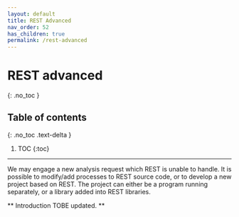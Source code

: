 ```yaml
---
layout: default
title: REST Advanced
nav_order: 52
has_children: true
permalink: /rest-advanced
---
```

# REST advanced
{: .no_toc }

## Table of contents
{: .no_toc .text-delta }

1. TOC
{:toc}

---

We may engage a new analysis request which REST is unable to handle. It is possible to modify/add processes
to REST source code, or to develop a new project based on REST. The project can either be a program running 
separately, or a library added into REST libraries.

** Introduction TOBE updated. **

